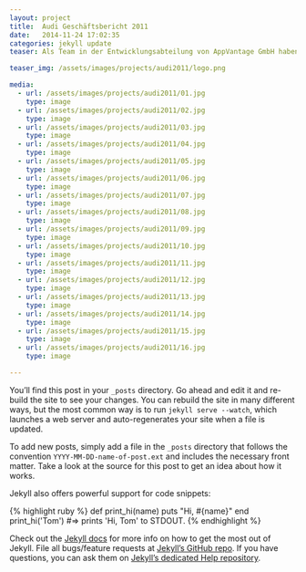 ```yaml
---
layout: project
title:  Audi Geschäftsbericht 2011
date:   2014-11-24 17:02:35
categories: jekyll update
teaser: Als Team in der Entwicklungsabteilung von AppVantage GmbH haben wir zusammen mehrere Apps für den Kunden Audi entwickelt. Dazu zählen zum einen der Audi A1 e-Katalog sowie die Geschäftsberichte 2011 und 2012.

teaser_img: /assets/images/projects/audi2011/logo.png

media:
  - url: /assets/images/projects/audi2011/01.jpg
    type: image
  - url: /assets/images/projects/audi2011/02.jpg
    type: image
  - url: /assets/images/projects/audi2011/03.jpg
    type: image
  - url: /assets/images/projects/audi2011/04.jpg
    type: image
  - url: /assets/images/projects/audi2011/05.jpg
    type: image           
  - url: /assets/images/projects/audi2011/06.jpg
    type: image
  - url: /assets/images/projects/audi2011/07.jpg
    type: image
  - url: /assets/images/projects/audi2011/08.jpg
    type: image
  - url: /assets/images/projects/audi2011/09.jpg
    type: image
  - url: /assets/images/projects/audi2011/10.jpg
    type: image
  - url: /assets/images/projects/audi2011/11.jpg
    type: image
  - url: /assets/images/projects/audi2011/12.jpg
    type: image
  - url: /assets/images/projects/audi2011/13.jpg
    type: image
  - url: /assets/images/projects/audi2011/14.jpg
    type: image
  - url: /assets/images/projects/audi2011/15.jpg
    type: image
  - url: /assets/images/projects/audi2011/16.jpg
    type: image

---
```

You’ll find this post in your `_posts` directory. Go ahead and edit it and re-build the site to see your changes. You can rebuild the site in many different ways, but the most common way is to run `jekyll serve --watch`, which launches a web server and auto-regenerates your site when a file is updated.

To add new posts, simply add a file in the `_posts` directory that follows the convention `YYYY-MM-DD-name-of-post.ext` and includes the necessary front matter. Take a look at the source for this post to get an idea about how it works.

Jekyll also offers powerful support for code snippets:

{% highlight ruby %}
def print_hi(name)
  puts "Hi, #{name}"
end
print_hi('Tom')
#=> prints 'Hi, Tom' to STDOUT.
{% endhighlight %}

Check out the [Jekyll docs][jekyll] for more info on how to get the most out of Jekyll. File all bugs/feature requests at [Jekyll’s GitHub repo][jekyll-gh]. If you have questions, you can ask them on [Jekyll’s dedicated Help repository][jekyll-help].

[jekyll]:      http://jekyllrb.com
[jekyll-gh]:   https://github.com/jekyll/jekyll
[jekyll-help]: https://github.com/jekyll/jekyll-help

